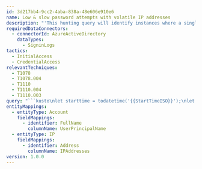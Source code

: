 ```yaml
---
id: 3d217bb4-9cc2-4aba-838a-48e606e910e6
name: Low & slow password attempts with volatile IP addresses
description: "'This hunting query will identify instances where a single user account has seen a high incidence of failed attempts from highly volatile IP addresses\n Changing IP address for every password attempt is becoming a more common technique amongst sophisticated threat groups. Often threat groups will randomise \n the user agent they are using as well as IP address. This technique has been enabled by the emergence of services providing huge numbers of residential IP \n addresses. These services are often enabled through malicious browser plugins. This query is best executed over longer timeframes.\n Reduce the timeRange if you have too much data. Results with the highest \"IPs\", \"Failures\" and \"DaysWithAttempts\" are good candidates for further\n investigation. This query intentionally does not cluster on UserAgent, IP etc. This query is clustering on the highly volatile IP behaviour.'\n"
requiredDataConnectors:
  - connectorId: AzureActiveDirectory
    dataTypes:
      - SigninLogs
tactics:
  - InitialAccess
  - CredentialAccess
relevantTechniques:
  - T1078
  - T1078.004
  - T1110
  - T1110.004
  - T1110.003
query: "```kusto\nlet starttime = todatetime('{{StartTimeISO}}');\nlet endtime = todatetime('{{EndTimeISO}}');\nlet timeRange = 365d;\nlet UnsuccessfulLoginCountryThreshold = 5; // Number of failed countries attempting to login, good way to filter.\nSigninLogs\n| where TimeGenerated between(starttime..endtime)\n// Limit to username/password failure errors, most common when bruteforcing/spraying\n| where ResultType has_any(\"50055\",\"50126\")\n// Find instances where an IP has only been used once\n| summarize IPLogins=count(), make_list(TimeGenerated) by IPAddress, Location, UserPrincipalName \n| where IPLogins == 1\n// We only keep instances where there is 1 event, so we know there will only be one datetime in the list\n| extend LoginAttemptTime = format_datetime(todatetime(list_TimeGenerated[0]), 'dd-MM-yyyy')\n// So far we've only collected failures, we join back to the log to ensure there were no successful logins from the IP\n| join kind=leftouter (\n    SigninLogs\n    | where TimeGenerated > ago(timeRange)\n    | where ResultType == 0\n    | summarize count() by IPAddress, UserPrincipalNameSuccess=UserPrincipalName\n) on $left.IPAddress == $right.IPAddress\n// Where there have been fewer than 2 successful logins from the IP\n| where count_ < 2 or isempty(count_)\n// Confirm that the result is for the same account where possible\n| where UserPrincipalName == UserPrincipalNameSuccess or isempty(UserPrincipalNameSuccess)\n// Summarize the collected details around the users email address\n| mv-expand list_TimeGenerated to typeof(datetime)\n| summarize IPs=dcount(IPAddress), UnsuccessfulLoginCountryCount=dcount(Location), make_list(IPAddress), make_list(Location), DaysWithAttempts=dcount(LoginAttemptTime), Failures=count(), StartTime=min(list_TimeGenerated), EndTime=max(list_TimeGenerated) by UserPrincipalName\n| project UserPrincipalName, StartTime, EndTime, Failures, IPs, UnsuccessfulLoginCountryCount, DaysWithAttempts, IPAddresses=list_IPAddress, IPAddressLocations=list_Location\n// Join back to get countries the user has successfully authenticated from to compare with failures\n| join kind=leftouter (\n    SigninLogs\n    | where TimeGenerated > ago(timeRange)\n    | where ResultType == 0\n    // If there is no location make the output pretty\n    | extend Location = iff(isempty(Location), \"NODATA\", Location)\n    | summarize SuccessfulLoginCountries=make_set(Location), SuccessfulLoginCountryCount=dcount(Location) by UserPrincipalName\n) on $left.UserPrincipalName == $right.UserPrincipalName\n| project-away UserPrincipalName1\n| order by UnsuccessfulLoginCountryCount desc\n// Calculate the difference between countries with successful vs. failed logins\n| extend IPIncreaseOnSuccess = UnsuccessfulLoginCountryCount - SuccessfulLoginCountryCount\n// The below line can be removed if the actor is using IPs in one country\n| where UnsuccessfulLoginCountryCount > UnsuccessfulLoginCountryThreshold\n| project StartTime, EndTime, UserPrincipalName, Failures, IPs, DaysWithAttempts, UnsuccessfulLoginCountryCount, UnuccessfulLoginCountries=IPAddressLocations, SuccessfulLoginCountries, FailureIPAddresses=IPAddresses\n| extend timestamp = StartTime, AccountCustomEntity = UserPrincipalName, IPCustomEntity = FailureIPAddresses\n```"
entityMappings:
  - entityType: Account
    fieldMappings:
      - identifier: FullName
        columnName: UserPrincipalName
  - entityType: IP
    fieldMappings:
      - identifier: Address
        columnName: IPAddresses
version: 1.0.0
---
```


